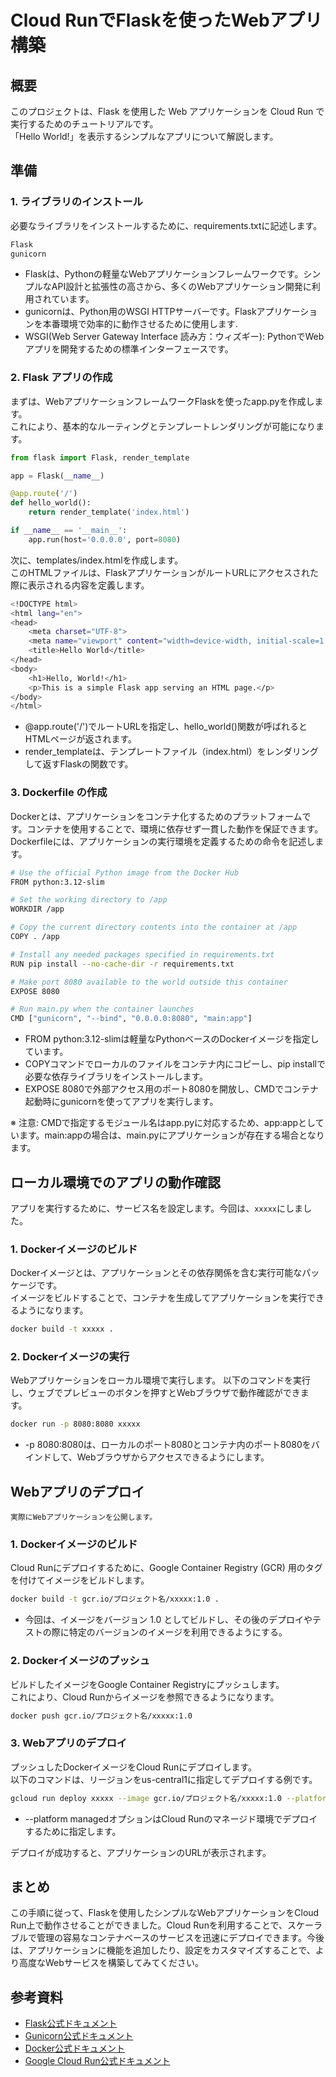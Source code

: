 # Cloud RunでFlaskを使ったWebアプリ構築

## 概要
このプロジェクトは、Flask を使用した Web アプリケーションを Cloud Run で実行するためのチュートリアルです。<br> 
「Hello World!」を表示するシンプルなアプリについて解説します。

## 準備
### 1. ライブラリのインストール

必要なライブラリをインストールするために、requirements.txtに記述します。
```bash
Flask
gunicorn
```
- Flaskは、Pythonの軽量なWebアプリケーションフレームワークです。シンプルなAPI設計と拡張性の高さから、多くのWebアプリケーション開発に利用されています。
- gunicornは、Python用のWSGI HTTPサーバーです。Flaskアプリケーションを本番環境で効率的に動作させるために使用します.
- WSGI(Web Server Gateway Interface 読み方：ウィズギー): PythonでWebアプリを開発するための標準インターフェースです。

### 2. Flask アプリの作成

まずは、WebアプリケーションフレームワークFlaskを使ったapp.pyを作成します。<br>
これにより、基本的なルーティングとテンプレートレンダリングが可能になります。
```python
from flask import Flask, render_template

app = Flask(__name__)

@app.route('/')
def hello_world():
    return render_template('index.html')

if __name__ == '__main__':
    app.run(host='0.0.0.0', port=8080)
```
  
次に、templates/index.htmlを作成します。<br>
このHTMLファイルは、FlaskアプリケーションがルートURLにアクセスされた際に表示される内容を定義します。
```bash
<!DOCTYPE html>
<html lang="en">
<head>
    <meta charset="UTF-8">
    <meta name="viewport" content="width=device-width, initial-scale=1.0">
    <title>Hello World</title>
</head>
<body>
    <h1>Hello, World!</h1>
    <p>This is a simple Flask app serving an HTML page.</p>
</body>
</html>
```
- @app.route('/')でルートURLを指定し、hello_world()関数が呼ばれるとHTMLページが返されます。
- render_templateは、テンプレートファイル（index.html）をレンダリングして返すFlaskの関数です。

### 3. Dockerfile の作成

Dockerとは、アプリケーションをコンテナ化するためのプラットフォームです。コンテナを使用することで、環境に依存せず一貫した動作を保証できます。<br>
Dockerfileには、アプリケーションの実行環境を定義するための命令を記述します。
```bash
# Use the official Python image from the Docker Hub
FROM python:3.12-slim

# Set the working directory to /app
WORKDIR /app

# Copy the current directory contents into the container at /app
COPY . /app

# Install any needed packages specified in requirements.txt
RUN pip install --no-cache-dir -r requirements.txt

# Make port 8080 available to the world outside this container
EXPOSE 8080

# Run main.py when the container launches
CMD ["gunicorn", "--bind", "0.0.0.0:8080", "main:app"]
```
- FROM python:3.12-slimは軽量なPythonベースのDockerイメージを指定しています。
- COPYコマンドでローカルのファイルをコンテナ内にコピーし、pip installで必要な依存ライブラリをインストールします。
- EXPOSE 8080で外部アクセス用のポート8080を開放し、CMDでコンテナ起動時にgunicornを使ってアプリを実行します。

※ 注意: CMDで指定するモジュール名はapp.pyに対応するため、app:appとしています。main:appの場合は、main.pyにアプリケーションが存在する場合となります。

## ローカル環境でのアプリの動作確認
アプリを実行するために、サービス名を設定します。今回は、```xxxxx```にしました。
### 1. Dockerイメージのビルド

Dockerイメージとは、アプリケーションとその依存関係を含む実行可能なパッケージです。<br>
イメージをビルドすることで、コンテナを生成してアプリケーションを実行できるようになります。
```bash
docker build -t xxxxx .
```

### 2. Dockerイメージの実行

Webアプリケーションをローカル環境で実行します。
以下のコマンドを実行し、ウェブでプレビューのボタンを押すとWebブラウザで動作確認ができます。
```bash
docker run -p 8080:8080 xxxxx
```
- -p 8080:8080は、ローカルのポート8080とコンテナ内のポート8080をバインドして、Webブラウザからアクセスできるようにします。

## Webアプリのデプロイ
    実際にWebアプリケーションを公開します。
### 1. Dockerイメージのビルド

Cloud Runにデプロイするために、Google Container Registry (GCR) 用のタグを付けてイメージをビルドします。
```bash
docker build -t gcr.io/プロジェクト名/xxxxx:1.0 .
```
- 今回は、イメージをバージョン 1.0 としてビルドし、その後のデプロイやテストの際に特定のバージョンのイメージを利用できるようにする。

### 2. Dockerイメージのプッシュ

ビルドしたイメージをGoogle Container Registryにプッシュします。<br>これにより、Cloud Runからイメージを参照できるようになります。
```bash
docker push gcr.io/プロジェクト名/xxxxx:1.0
```
### 3. Webアプリのデプロイ

プッシュしたDockerイメージをCloud Runにデプロイします。<br>
以下のコマンドは、リージョンをus-central1に指定してデプロイする例です。
```bash
gcloud run deploy xxxxx --image gcr.io/プロジェクト名/xxxxx:1.0 --platform managed --region us-central1
```
- --platform managedオプションはCloud Runのマネージド環境でデプロイするために指定します。

デプロイが成功すると、アプリケーションのURLが表示されます。

## まとめ
この手順に従って、Flaskを使用したシンプルなWebアプリケーションをCloud Run上で動作させることができました。Cloud Runを利用することで、スケーラブルで管理の容易なコンテナベースのサービスを迅速にデプロイできます。今後は、アプリケーションに機能を追加したり、設定をカスタマイズすることで、より高度なWebサービスを構築してみてください。

## 参考資料
- [Flask公式ドキュメント](https://msiz07-flask-docs-ja.readthedocs.io/ja/latest/)
- [Gunicorn公式ドキュメント](https://docs.gunicorn.org/en/stable/)
- [Docker公式ドキュメント](https://docs.docker.jp/)
- [Google Cloud Run公式ドキュメント](https://cloud.google.com/run/docs?hl=ja)
